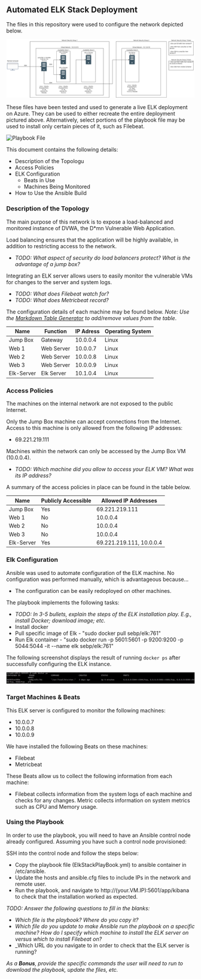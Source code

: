 ## Automated ELK Stack Deployment

The files in this repository were used to configure the network depicted below.

![Network Diagram](Resources/ElkStackNetworkDiagram.png)

These files have been tested and used to generate a live ELK deployment on Azure. They can be used to either recreate the entire deployment pictured above. Alternatively, select portions of the playbook file may be used to install only certain pieces of it, such as Filebeat.

  ![Playbook File](Resources/ElkStackPlaybook.yml)

This document contains the following details:
- Description of the Topologu
- Access Policies
- ELK Configuration
  - Beats in Use
  - Machines Being Monitored
- How to Use the Ansible Build


### Description of the Topology

The main purpose of this network is to expose a load-balanced and monitored instance of DVWA, the D*mn Vulnerable Web Application.

Load balancing ensures that the application will be highly available, in addition to restricting access to the network.
- _TODO: What aspect of security do load balancers protect? What is the advantage of a jump box?_

Integrating an ELK server allows users to easily monitor the vulnerable VMs for changes to the server and system logs.
- _TODO: What does Filebeat watch for?_
- _TODO: What does Metricbeat record?_

The configuration details of each machine may be found below.
_Note: Use the [Markdown Table Generator](http://www.tablesgenerator.com/markdown_tables) to add/remove values from the table_.

| Name       | Function   | IP Adress | Operating System |
|------------|------------|-----------|------------------|
| Jump Box   | Gateway    | 10.0.0.4  | Linux            |
| Web 1      | Web Server | 10.0.0.7  | Linux            |
| Web 2      | Web Server | 10.0.0.8  | Linux            |
| Web 3      | Web Server | 10.0.0.9  | Linux            |
| Elk-Server | Elk Server | 10.1.0.4  | Linux            |

### Access Policies

The machines on the internal network are not exposed to the public Internet. 

Only the Jump Box machine can accept connections from the Internet. Access to this machine is only allowed from the following IP addresses:
- 69.221.219.111

Machines within the network can only be accessed by the Jump Box VM (10.0.0.4).
- _TODO: Which machine did you allow to access your ELK VM? What was its IP address?_

A summary of the access policies in place can be found in the table below.

| Name       | Publicly Accessible | Allowed IP Addresses     |
|------------|---------------------|--------------------------|
| Jump Box   | Yes                 | 69.221.219.111           |
| Web 1      | No                  | 10.0.0.4                 |
| Web 2      | No                  | 10.0.0.4                 |
| Web 3      | No                  | 10.0.0.4                 |
| Elk-Server | Yes                 | 69.221.219.111, 10.0.0.4 |

### Elk Configuration

Ansible was used to automate configuration of the ELK machine. No configuration was performed manually, which is advantageous because...
- The configuration can be easily redoployed on other machines.

The playbook implements the following tasks:
- _TODO: In 3-5 bullets, explain the steps of the ELK installation play. E.g., install Docker; download image; etc._
- Install docker
- Pull specific image of Elk - "sudo docker pull sebp/elk:761"
- Run Elk container - "sudo docker run -p 5601:5601 -p 9200:9200 -p 5044:5044 -it --name elk sebp/elk:761"

The following screenshot displays the result of running `docker ps` after successfully configuring the ELK instance.

![Output](Resources/docker_ps_output.jpg)

### Target Machines & Beats
This ELK server is configured to monitor the following machines:
- 10.0.0.7
- 10.0.0.8
- 10.0.0.9

We have installed the following Beats on these machines:
- Filebeat
- Metricbeat

These Beats allow us to collect the following information from each machine:
- Filebeat collects information from the system logs of each machine and checks for any changes. Metric collects information on system metrics such as CPU and Memory usage.

### Using the Playbook
In order to use the playbook, you will need to have an Ansible control node already configured. Assuming you have such a control node provisioned: 

SSH into the control node and follow the steps below:
- Copy the playbook file (ElkStackPlayBook.yml) to ansible container in /etc/ansible.
- Update the hosts and ansible.cfg files to include IPs in the network and remote user.
- Run the playbook, and navigate to http://(your.VM.IP):5601/app/kibana to check that the installation worked as expected.

_TODO: Answer the following questions to fill in the blanks:_
- _Which file is the playbook? Where do you copy it?_
- _Which file do you update to make Ansible run the playbook on a specific machine? How do I specify which machine to install the ELK server on versus which to install Filebeat on?_
- _Which URL do you navigate to in order to check that the ELK server is running?

_As a **Bonus**, provide the specific commands the user will need to run to download the playbook, update the files, etc._
